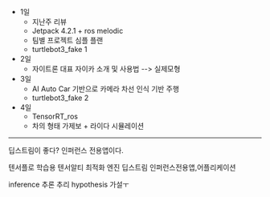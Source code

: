 * 1일
  * 지난주 리뷰
  * Jetpack 4.2.1 + ros melodic
  * 팀별 프로젝트 심플 플랜
  * turtlebot3_fake 1
* 2일
  * 자이트론 대표 자이카 소개 및 사용법 --> 실제모형
* 3일
  * AI Auto Car 기반으로 카메라 차선 인식 기반 주행
  * turtlebot3_fake 2
* 4일
  * TensorRT_ros
  * 차의 형태 가제보 + 라이다 시뮬레이션



---

딥스트림이 좋다? 인퍼런스 전용앱이다.

텐서플로 학습용
텐서알티 최적화 엔진
딥스트림 인퍼런스전용앱,어플리케이션

inference 추론 추리
hypothesis 가설ㅜ